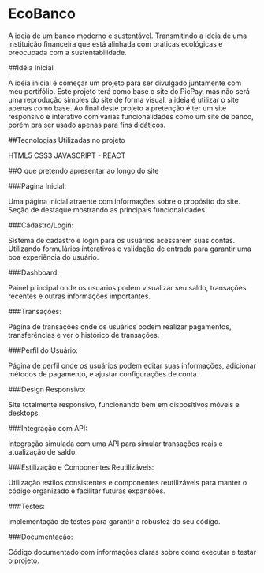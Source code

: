 # EcoBanco

A ideia de um banco moderno e sustentável. Transmitindo a ideia de uma instituição financeira que está alinhada com práticas ecológicas e preocupada com a sustentabilidade.

##Idéia Inicial

A idéia inicial é começar um projeto para ser divulgado juntamente com meu portifólio.
Este projeto terá como base o site do PicPay, mas não será uma reprodução simples do site de forma visual, a ideia é utilizar o site apenas como base.
Ao final deste projeto a pretenção é ter um site responsivo e interativo com varias funcionalidades como um site de banco, porém pra ser usado apenas para fins didáticos.

##Tecnologias Utilizadas no projeto

HTML5
CSS3
JAVASCRIPT - REACT


##O que pretendo apresentar ao longo do site

###Página Inicial:

Uma página inicial atraente com informações sobre o propósito do site.
Seção de destaque mostrando as principais funcionalidades.

###Cadastro/Login:

Sistema de cadastro e login para os usuários acessarem suas contas.
Utilizando formulários interativos e validação de entrada para garantir uma boa experiência do usuário.

###Dashboard:

Painel principal onde os usuários podem visualizar seu saldo, transações recentes e outras informações importantes.

###Transações:

Página de transações onde os usuários podem realizar pagamentos, transferências e ver o histórico de transações.

###Perfil do Usuário:

Página de perfil onde os usuários podem editar suas informações, adicionar métodos de pagamento, e ajustar configurações de conta.

###Design Responsivo:

Site totalmente responsivo, funcionando bem em dispositivos móveis e desktops.

###Integração com API:

Integração simulada com uma API para simular transações reais e atualização de saldo.

###Estilização e Componentes Reutilizáveis:

Utilização estilos consistentes e componentes reutilizáveis para manter o código organizado e facilitar futuras expansões.

###Testes:

Implementação de testes para garantir a robustez do seu código.

###Documentação:

Código documentado com informações claras sobre como executar e testar o projeto.
